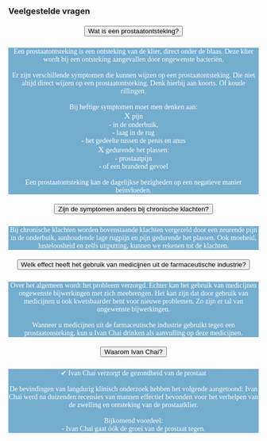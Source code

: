 ### Veelgestelde vragen
<!--START faq -->
<section id=faq>
<div data-aos="fade-right" class="col-md-12 aos-init aos-animate">
                    <div class="accordion" id="faqAccordion">
                        <div class="card shadow">
                            <div class="card-header" id="heading_1">
                                <h5 style="font-family:papyrus; text-align:center" class="mb-0">
                                    <button class="btn btn-link collapsed" type="button" data-toggle="collapse" data-target="#collapse_1" aria-expanded="false" aria-controls="collapse_1">Wat is een prostaatontsteking?</button>
                                </h5>
                            </div>
                            <div id="collapse_1" class="collapse" aria-labelledby="heading_1" data-parent="#faqAccordion" style="">
                                <div class="card-body" style="background-color: #75adcf; color: white">
                                    <p style="font-family:candara; text-align:center">Een prostaatontsteking is een ontsteking van de klier, direct onder de blaas. Deze klier wordt bij een ontsteking aangevallen door ongewenste bacteriën.<br><br>Er zijn verschillende symptomen die kunnen wijzen op een prostaatontsteking. Die niet altijd direct wijzen op een prostaatontsteking. Denk hierbij aan koorts. Of koude rillingen.<br><br>Bij heftige symptomen moet men denken aan:<br><big>X</big> pijn<br>  - in de onderbuik,<br>  - laag in de rug<br>  - het gedeelte tussen de penis en anus<br><big>X</big> gedurende het plassen:<br>  - prostaatpijn<br>  - of een brandend gevoel<br><br>Een prostaatontsteking kan de dagelijkse bezigheden op een negatieve manier beïnvloeden.</p>
                                </div>
                            </div>
                        </div>
                        <div class="card shadow">
                            <div class="card-header" id="heading_2">
                                <h5 style="font-family:papyrus; text-align:center" class="mb-0">
                                    <button class="btn btn-link collapsed" type="button" data-toggle="collapse" data-target="#collapse_2" aria-expanded="false" aria-controls="collapse_2">Zijn de symptomen anders bij chronische klachten?
                                    </button>
                                </h5>
                            </div>
                            <div id="collapse_2" class="collapse" aria-labelledby="heading_2" data-parent="#faqAccordion" style="">
                                <div class="card-body" style="background-color: #75adcf; color: white">
                                    <p style="font-family:candara; text-align:center">Bij chronische klachten worden bovenstaande klachten vergezeld door een zeurende pijn in de onderbuik, aanhoudende lage rugpijn en pijn gedurende het plassen. Ook moeheid, lusteloosheid en zelfs uitputting, kunnen we rekenen tot de klachten.</p>
                                </div>
                            </div>
                        </div>
                        <div class="card shadow">
                            <div class="card-header" id="heading_3">
                                <h5 style="font-family:papyrus; text-align:center" class="mb-0">
                                    <button class="btn btn-link collapsed" type="button" data-toggle="collapse" data-target="#collapse_3" aria-expanded="false" aria-controls="collapse_3">Welk effect heeft het gebruik van medicijnen uit de farmaceutische industrie?</button>
                                </h5>
                            </div>
                            <div id="collapse_3" class="collapse" aria-labelledby="heading_3" data-parent="#faqAccordion" style="">
                                <div class="card-body" style="background-color: #75adcf; color: white">
                                    <p style="font-family:candara; text-align:center">Over het algemeen wordt het probleem verzorgd. Echter kan het gebruik van medicijnen ongewenste bijwerkingen met zich meebrengen. Het kan zijn dat door gebruik van medicijnen u ook kwetsbaarder bent voor nieuwe problemen. Zo zijn er tal van ongewenste bijwerkingen.<br><br>Wanneer u medicijnen uit de farmaceutische industrie gebruikt tegen een prostaatonsteking, kun u Ivan Chai drinken als aanvulling op deze medicijnen.</p>
                                </div>
                            </div>
                        </div>
                        <div class="card shadow">
                            <div class="card-header" id="heading_4">
                                <h5 style="font-family:papyrus; text-align:center" class="mb-0">
                                    <button class="btn btn-link collapsed" type="button" data-toggle="collapse" data-target="#collapse_4" aria-expanded="false" aria-controls="collapse_4">Waarom Ivan Chai?</button>
                                </h5>
                            </div>
                            <div id="collapse_4" class="collapse" aria-labelledby="heading_4" data-parent="#faqAccordion" style="">
                                <div class="card-body" style="background-color: #75adcf; color: white">
                                    <p style="font-family:candara; text-align:center">✔ Ivan Chai verzorgt de gezondheid van de prostaat<br><br>De bevindingen van langdurig klinisch onderzoek hebben het volgende aangetoond: Ivan Chai werd na duizenden recensies van mannen effectief bevonden voor het verhelpen van de zwelling en ontsteking van de prostaatklier.<br><br>Bijkomend voordeel:<br>- Ivan Chai gaat óók de groei van de prostaat tegen.</p>
                                </div>
                            </div>
                        </div>
                      </section>
                <!--END faq -->

